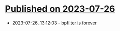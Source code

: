 # [Published on 2023-07-26](index.md)

* [2023-07-26, 13:12:03](https://lobste.rs/s/lecglq/bpfilter_is_forever) - [bpfilter is forever](https://dxuuu.xyz/bpfilter.html)
